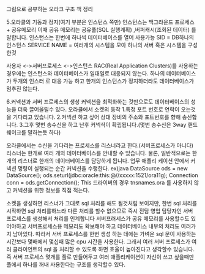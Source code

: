그림으로 공부하는 오라크 구조 책 정리


5.오라클의 기동과 정지(여기 부분은 인스턴스 쪽만)
인스턴스는 백그라운드 프로세스 + 공유메모리 이때 공유 메모리는 공유풀(SQL 실행계획) ,버퍼캐시(조회된 데이터) 를 말합니다.
인스턴스는 한번에 하나씩 데이터베이스를 열어 사용가능
SID = DB하나의 인스턴스
SERVICE NAME = 여러개의 시스템을 모아 하나의 서버 혹은 시스템을 구성한것

사용자 <->서버프로세스 <->인스턴스
RAC(Real Application Clusters)를 사용하는 경우에는 인스턴스와 데이터베이스가 일대일로 대응되지 않는다.
하나의 데이터베이스가 두개의 인스터 로 대응 가능 하고 한개의 인스턴스가 정지하더라도 데이터베이스가 멈추진 않는다. 

6.커넥션과 서버 프로세스의 생성
커넥션을 최적화하는 것만으로도 데이터베이스의 성능을 더욱 끌어올릴수 있다.
오라클에서 소켓의 동작
1.특정 포트 번호로 연락이 오는것을 기다리고 있습니다.
2.커넥션 하고 싶어 상대 장비의 주소와 포트번호를 향해 송신합니다.
3.그후 몇번 송수신을 하고 난후 커넥셕이 확립됩니다.(몇번 송수신은 3way 핸드쉐이크를 말하는듯 하다)

오라클에서는 수신을 기다리는 프로세스를 리스너라고 한다.(서버프로세스가 아니다)
리스너는 한개로 여러 개의 데이터베이스를 안내할 수 있습니다. 물론, 일반적으로는 한개의 리스너로 한개의 데이터베이스를 담당하게 됩니다.
업무 애플리 케이션 안에서 커넥션 명령이 실행되는 순간 커넥션을 수행한다.
ex)java
DataSource ods = new DataSource();
ods.seturl(jdbc:oracle:this:@//xxxxx:1521/ora11g);
Connection conn = ods.getConnection();
This 드라이버의 경우 tnsnames.ora 를 사용하지 않고 커넥션을 위한 정보를 직접 적는다.

소켓을 생성하면 리스너가 그대로 sql 처리를 해도 될것처럼 보이지만, 한번 sql 처리를 시작하면
sql 처리를하느라 다른 처리를 할수 없으므로 즉시 전담 영업 담당자인 서버 프로세스를 생성해서 처리를 인계합니다
서버프러세스가 공유 메모리를 사용할수도 있어야하고 서버프로세스용 메모리도 확보해야 하고 데이터베이스 내부의 처리도 여러가지 남아있다.
따라서 서버 프로세스를 한번 생성 하는 데에는 가벼운  sql 문이 사용하는 시간보다 몇배에서 몇십패 많은 cpu 시간을 사용한다.
그래서 여러 서버 프로세스가 여러 클라이언트의 sql 을 처리할 수 있도록 하면 효율이 높아진다고 생각할수 있습니다. 즉 서버 프로세스
몇개를 풀로 만들어두고 여러 애플리케이션이 자신이 쓰고 싶을때만 풀에서 하나를 꺼내 사용한다는 구조를 생각할수 있다.



            
            
